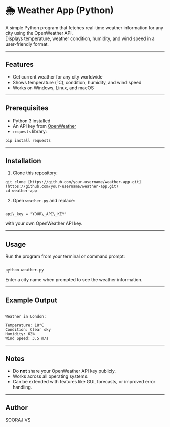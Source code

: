
# 🌦 Weather App (Python)

A simple Python program that fetches real-time weather information for any city using the OpenWeather API.  
Displays temperature, weather condition, humidity, and wind speed in a user-friendly format.


---
## Features
- Get current weather for any city worldwide  
- Shows temperature (°C), condition, humidity, and wind speed  
- Works on Windows, Linux, and macOS  


---
## Prerequisites
- Python 3 installed  
- An API key from [OpenWeather](https://openweathermap.org/api)  
- `requests` library:  

```pip install requests ```


---
## Installation
1. Clone this repository:

```
git clone [https://github.com/your-username/weather-app.git](https://github.com/your-username/weather-app.git)
cd weather-app

```


2. Open `weather.py` and replace:
```

api\_key = "YOUR\_API\_KEY"

```
with your own OpenWeather API key.

---

## Usage
Run the program from your terminal or command prompt:
```

python weather.py

```
Enter a city name when prompted to see the weather information.

---

## Example Output
```

Weather in London:

Temperature: 18°C
Condition: Clear sky
Humidity: 62%
Wind Speed: 3.5 m/s

```

---

## Notes
- Do **not** share your OpenWeather API key publicly.  
- Works across all operating systems.  
- Can be extended with features like GUI, forecasts, or improved error handling.

---

## Author
SOORAJ VS
